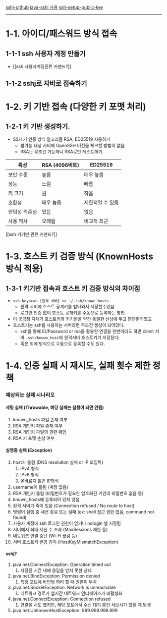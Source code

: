 [sshj-github](https://github.com/hierynomus/sshj)
[java-sshj 사용](https://www.baeldung.com/java-sshj-ssh-library)
[ssh-setup-public-key](https://www.baeldung.com/linux/ssh-setup-public-key-auth)
****
# 1-1. 아이디/패스워드 방식 접속
## 1-1-1 ssh 사용자 계정 만들기
- [[ssh 사용자계정관련 커맨드?]]
## 1-1-2 sshj로 자바로 접속하기

# 1-2. 키 기반 접속 (다양한 키 포맷 처리)
## 1-2-1 키 기반 생성하기.
- SSH 키 인증 방식 알고리즘 RSA, ED25519 사용하기
	- 불가능 대상 서버에 OpenSSH 버전을 체크할 방법이 없음
	- RSA는 무조건 가능하니 RSA로만 테스트하기.

| 특성      | RSA (4096비트) | ED25519   |
| ------- | ------------ | --------- |
| 보안 수준   | 높음           | 매우 높음     |
| 성능      | 느림           | 빠름        |
| 키 크기    | 큼            | 작음        |
| 호환성     | 매우 높음        | 제한적일 수 있음 |
| 랜덤성 의존성 | 있음           | 없음        |
| 사용 역사   | 오래됨          | 비교적 최근    |
[[ssh 키기반 관련 커맨드?]]

# 1-3. 호스트 키 검증 방식 (KnownHosts 방식 적용)
## 1-3-1 키기반 접속과 호스트 키 검증 방식의 차이점
- `ssh-keyscan {원격 서버} >> ~/.ssh/known_hosts`
	- 원격 서버에 호스트 공개키를 받아와서 저장할수있음.
	- 로그인 인증 없이 호스트 공개키를 수동으로 등록하는 방법
- 이 궁금점 자체가 호스트키와 키기반을 약간 동일한 선상에 두고 판단한거였고
- 호스트키는 ssh를 사용하는 서버라면 무조건 생성이 되어있다.
	- ssh를 통해 ID/Password or rsa를 활용한 연결을 한번이라도 하면 client 서버 `.ssh/known_host`에 원격서버 호스트키가 저장된다.
	- 혹은 위에 방식으로 수동으로 등록할 수도 있다.
# 1-4. 인증 실패 시 재시도, 실패 횟수 제한 정책
### 예상되는 실패 시나리오
#### 세팅 실패 (Throwable, 해당 실패는 실행이 되면 안됨)
1. known_hosts 파일 존재 여부
2. RSA 개인키 파일 존재 여부
3. RSA 개인키 파일의 권한 확인
4. RSA 키 포맷 손상 여부   
#### 실행중 실패 (Exception)
1. host가 틀림 (DNS resolution 실패 or IP 오입력)
	1. IPv4 형식
	2. IPv6 형식
	3. 올바르지 않은 IP형식
2. username이 틀림 (계정 없음)
3. RSA 개인키 틀림 (비밀번호가 필요한 암호화된 키인데 비밀번호 없음 등)
4. known_hosts에 등록되어 있지 않음
5. 원격 서버가 죽어 있음 (Connection refused / No route to host)
6. 명령어 실행 중 세션 종료 또는 실패 (ex: shell 접근 권한 없음, command not found)
7. 사용자 계정에 ssh 로그인 권한이 없거나 nologin 쉘 지정됨
8. 서버에서 최대 세션 수 초과 (MaxSessions 제한 등)
9. 네트워크 연결 중단 (Wi-Fi 끊김 등)
10. 서버 호스트키 변경 감지 (HostKeyMismatchException)

#### sshj?
1. java.net.ConnectException: Operation timed out
	1. 지정된 시간 내에 응답을 받지 못한 상태
2. java.net.BindException: Permission denied
	1. 특정 포트에 바인딩 하려 할 때 권한이 부족
3. java.net.SocketException: Network is unreachable
	1. 네트워크 경로가 업서간 네트워크 인터페이스가 비활성화
4. java.net.ConnectException: Connection refused
	1. 연결을 시도 했지만, 해당 포트에서 수신 대기 중인 서브시가 없을 때 발생
5. java.net.UnknownHostException: 999.999.999.999